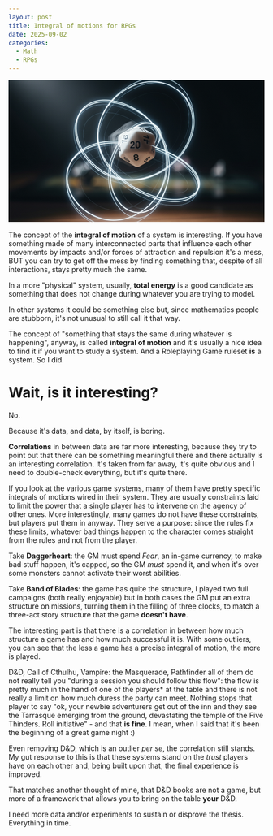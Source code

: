 ```yaml
---
layout: post
title: Integral of motions for RPGs
date: 2025-09-02
categories:
  - Math
  - RPGs
---
```


![d20 test](/assets/img/d20motion.png)

The concept of the **integral of motion** of a system is interesting.
If you have something made of many interconnected parts that influence each other movements by impacts and/or forces of attraction and repulsion it's a mess, BUT you can try to get off the mess by finding something that, despite of all interactions, stays pretty much the same.
<!--more-->
In a more "physical" system, usually, **total energy** is a good candidate as something that does not change during whatever you are trying to model.

In other systems it could be something else but, since mathematics people are stubborn, it's not unusual to still call it that way.

The concept of "something that stays the same during whatever is happening", anyway, is called **integral of motion** and it's usually a nice idea to find it if you want to study a system. And a Roleplaying Game ruleset **is** a system. So I did.
# Wait, is it interesting?
No.

Because it's data, and data, by itself, is boring.

**Correlations** in between data are far more interesting, because they try to point out that there can be something meaningful there and there actually is an interesting correlation. It's taken from far away, it's quite obvious and I need to double-check everything, but it's quite there.

If you look at the various game systems, many of them have pretty specific integrals of motions wired in their system. They are usually constraints laid to limit the power that a single player has to intervene on the agency of other ones.
More interestingly, many games do not have these constraints, but players put them in anyway.
They serve a purpose: since the rules fix these limits, whatever bad things happen to the character comes straight from the rules and not from the player.

Take **Daggerheart**: the GM must spend *Fear*, an in-game currency, to make bad stuff happen, it's capped, so the GM *must* spend it, and when it's over some monsters cannot activate their worst abilities.

Take **Band of Blades**: the game has quite the structure, I played two full campaigns (both really enjoyable) but in both cases the GM put an extra structure on missions, turning them in the filling of three clocks, to match a three-act story structure that the game **doesn't have**.

The interesting part is that there is a correlation in between how much structure a game has and how much successful it is. With some outliers, you can see that the less a game has a precise integral of motion, the more is played.

D&D, Call of Cthulhu, Vampire: the Masquerade, Pathfinder all of them do not really tell you "during a session you should follow this flow": the flow is pretty much in the hand of one of the players* at the table and there is not really a limit on how much duress the party can meet. Nothing stops that player to say "ok, your newbie adventurers get out of the inn and they see the Tarrasque emerging from the ground, devastating the temple of the Five Thinders. Roll initiative" - and that **is fine**. I mean, when I said that it's been the beginning of a great game night :)

Even removing D&D, which is an outlier *per se*, the correlation still stands. My gut response to this is that these systems stand on the *trust* players have on each other and, being built upon that, the final experience is improved.

That matches another thought of mine, that D&D books are not a game, but more of a framework that allows you to bring on the table **your** D&D.

I need more data and/or experiments to sustain or disprove the thesis. Everything in time.
